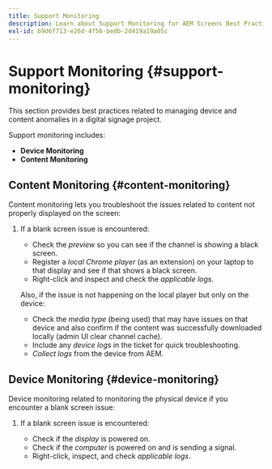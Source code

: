 ```yaml
---
title: Support Monitoring
description: Learn about Support Monitoring for AEM Screens Best Practices Guide.
exl-id: b9d6f713-e26d-4f56-bedb-2d419a19a05c
---
```

# Support Monitoring {#support-monitoring}

This section provides best practices related to managing device and content anomalies in a digital signage project.

Support monitoring includes:

* **Device Monitoring**
* **Content Monitoring**

## Content Monitoring {#content-monitoring}

Content monitoring lets you troubleshoot the issues related to content not properly displayed on the screen:

1. If a blank screen issue is encountered:

   * Check the *preview* so you can see if the channel is showing a black screen.
   * Register a *local Chrome player* (as an extension) on your laptop to that display and see if that shows a black screen.
   * Right-click and inspect and check the *applicable logs*.

   Also, if the issue is not happening on the local player but only on the device:

   * Check the *media type* (being used) that may have issues on that device and also confirm if the content was successfully downloaded locally (admin UI clear channel cache).
   * Include any *device logs* in the ticket for quick troubleshooting.
   * *Collect logs* from the device from AEM.
 
## Device Monitoring {#device-monitoring}

Device monitoring related to monitoring the physical device if you encounter a blank screen issue:

1. If a blank screen issue is encountered:

   * Check if the *display* is powered on.
   * Check if the *computer* is powered on and is sending a signal.
   * Right-click, inspect, and check *applicable logs*.
